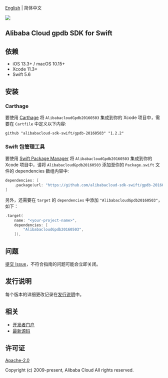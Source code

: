 [English](README.md) | 简体中文

![](https://aliyunsdk-pages.alicdn.com/icons/AlibabaCloud.svg)

## Alibaba Cloud gpdb SDK for Swift

## 依赖

- iOS 13.3+ / macOS 10.15+
- Xcode 11.3+
- Swift 5.6

## 安装

### Carthage

要使用 [Carthage](https://github.com/Carthage/Carthage) 将 `AlibabacloudGpdb20160503` 集成到你的 Xcode 项目中，需要在 `Cartfile` 中定义以下内容:

```ogdl
github "alibabacloud-sdk-swift/gpdb-20160503" "1.2.2"
```

### Swift 包管理工具

要使用 [Swift Package Manager](https://swift.org/package-manager/) 将 `AlibabacloudGpdb20160503` 集成到你的 Xcode 项目中，请将 `AlibabacloudGpdb20160503` 添加至你的 `Package.swift` 文件的 dependencies 数组内容中:

```swift
dependencies: [
    .package(url: "https://github.com/alibabacloud-sdk-swift/gpdb-20160503.git", from: "1.2.2")
]
```

另外，还需要在 `target` 的 `dependencies` 中添加 `"AlibabacloudGpdb20160503"`，如下：

```swift
.target(
    name: "<your-project-name>",
    dependencies: [
        "AlibabacloudGpdb20160503",
    ]),
```

## 问题

[提交 Issue](https://github.com/alibabacloud-sdk-swift/gpdb-20160503/issues/new)，不符合指南的问题可能会立即关闭。

## 发行说明

每个版本的详细更改记录在[发行说明](./ChangeLog.txt)中。

## 相关

* [开发者门户](https://next.api.aliyun.com/home)
* [最新源码](https://github.com/alibabacloud-sdk-swift/gpdb-20160503)

## 许可证

[Apache-2.0](http://www.apache.org/licenses/LICENSE-2.0)

Copyright (c) 2009-present, Alibaba Cloud All rights reserved.
